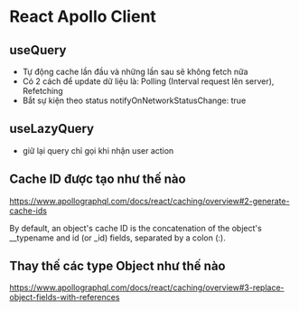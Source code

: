 # React Apollo Client

## useQuery

- Tự động cache lần đầu và những lần sau sẽ không fetch nữa
- Có 2 cách để update dữ liệu là: Polling (Interval request lên server), Refetching
- Bắt sự kiện theo status notifyOnNetworkStatusChange: true

## useLazyQuery

- giữ lại query chỉ gọi khi nhận user action

## Cache ID được tạo như thế nào

https://www.apollographql.com/docs/react/caching/overview#2-generate-cache-ids

By default, an object's cache ID is the concatenation of the object's \_\_typename and id (or \_id) fields, separated by a colon (:).

## Thay thế các type Object như thế nào

https://www.apollographql.com/docs/react/caching/overview#3-replace-object-fields-with-references
